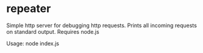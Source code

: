 # repeater
Simple http server for debugging http requests. Prints all incoming requests on standard output. Requires node.js

Usage:
node index.js
